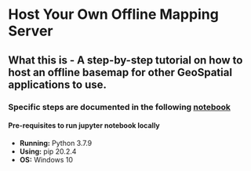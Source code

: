# Host Your Own Offline Mapping Server
## What this is - A step-by-step tutorial on how to host an offline basemap for other GeoSpatial applications to use.
### Specific steps are documented in the following [notebook](https://github.com/incubated-geek-cc/leafletJS-offline-basemap/blob/master/Hosting%20an%20Offline%20Basemap%20with%20LeafletJS.ipynb)

#### Pre-requisites to run jupyter notebook locally
* **Running:** Python 3.7.9
* **Using:** pip 20.2.4
* **OS:** Windows 10